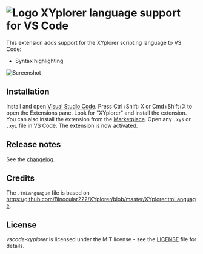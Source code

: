 # ![Logo](https://i.imgur.com/KtnTc6C.png) XYplorer language support for VS Code

This extension adds support for the XYplorer scripting language to VS Code:

* Syntax highlighting

![Screenshot](https://i.imgur.com/h1LLEQ2.png)

## Installation

Install and open [Visual Studio Code](https://code.visualstudio.com/). Press Ctrl+Shift+X or Cmd+Shift+X to open the Extensions pane. Look for "XYplorer" and install the extension. You can also install the extension from the [Marketplace](https://marketplace.visualstudio.com/items?itemName=Otiel.vscode-xyplorer). Open any `.xys` or `.xyi` file in VS Code. The extension is now activated.

## Release notes

See the [changelog](https://github.com/Otiel/vscode-xyplorer/blob/master/CHANGELOG.md).

## Credits

The `.tmLanguague` file is based on https://github.com/Binocular222/XYplorer/blob/master/XYplorer.tmLanguage.

## License

_vscode-xyplorer_ is licensed under the MIT license - see the [LICENSE](https://github.com/Otiel/vscode-xyplorer/blob/master/LICENSE) file for details.
